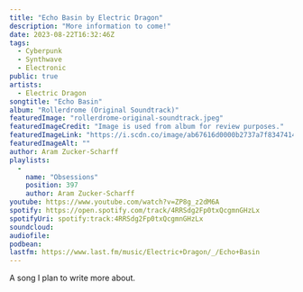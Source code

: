 ```yaml
---
title: "Echo Basin by Electric Dragon"
description: "More information to come!"
date: 2023-08-22T16:32:46Z
tags:
  - Cyberpunk
  - Synthwave
  - Electronic
public: true
artists:
  - Electric Dragon
songtitle: "Echo Basin"
album: "Rollerdrome (Original Soundtrack)"
featuredImage: "rollerdrome-original-soundtrack.jpeg"
featuredImageCredit: "Image is used from album for review purposes."
featuredImageLink: "https://i.scdn.co/image/ab67616d0000b2737a7f8347414a2406e309b4a7"
featuredImageAlt: ""
author: Aram Zucker-Scharff
playlists:
  -
    name: "Obsessions"
    position: 397
    author: Aram Zucker-Scharff
youtube: https://www.youtube.com/watch?v=ZP8g_z2dM6A
spotify: https://open.spotify.com/track/4RRSdg2Fp0txQcgmnGHzLx
spotifyUri: spotify:track:4RRSdg2Fp0txQcgmnGHzLx
soundcloud:
audiofile:
podbean:
lastfm: https://www.last.fm/music/Electric+Dragon/_/Echo+Basin
---
```


A song I plan to write more about.
		